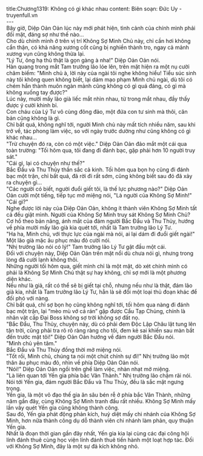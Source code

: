 title:Chương1319: Không có gì khác nhau
content:
Biên soạn: Đức Uy - truyenfull.vn<br>---<br>Bây giờ, Diệp Oản Oản lúc này mới phát hiện, tình cảnh của chính mình phải đối mặt, đáng sợ như thế nào…<br>Cho dù chính mình ở trên vị trí Không Sợ Minh Chủ này, chỉ cần hơi không cẩn thận, có khả năng xương cốt cũng bị nghiền thành tro, ngay cả mảnh xương vụn cũng không thừa lại.<br>"Lý Tư, ông hạ thủ thật là gọn gàng à nha!" Diệp Oản Oản nói.<br>Hàn quang trong mắt Tam trưởng lão lóe lên, trên mặt hiện ra một nụ cười châm biếm: "Minh chủ à, lời này của ngài tôi nghe không hiểu! Tiểu súc sinh này tôi không quen không biết, lại dám mạo phạm Minh chủ ngài, dù tôi có chém hắn thành muôn ngàn mảnh cũng không có gì quá đáng, có gì mà không xuống tay được?"<br>Lúc này, mười mấy lão già liếc mắt nhìn nhau, từ trong mắt nhau, đầy thấy được ý cười khinh bỉ.<br>Con cháu của Lý Tư vô cùng đông đảo, một đứa con tư sinh mà thôi, căn bản cũng không là gì.<br>Chỉ bất quá, không nghĩ tới, người Minh chủ này mất tích nhiều năm, sau khi trở về, tác phong làm việc, so với ngày trước dường như cũng không có gì khác nhau...<br>"Trừ chuyện đó ra, còn có một việc." Diệp Oản Oản đảo mắt một cái qua toàn trường: "Tối hôm qua, tôi đang đi đánh bạc, gặp phải hơn 10 người truy sát."<br>"Cái gì, lại có chuyện như thế?"<br>Bắc Đẩu và Thu Thủy thần sắc cả kinh. Tối hôm qua bọn họ cũng đi đánh bạc một trận, chỉ bất quá, đã rời đi rất sớm, cũng không biết sau đó đã xảy ra chuyện gì...<br>"Các người có biết, người đuổi giết tôi, là thế lực phương nào?" Diệp Oản Oản cười một tiếng, tiếp tục mở miệng nói, "Là người của Không Sợ Minh!"<br>"Cái gì?"<br>Nghe được lời này của Diệp Oản Oản, không ít thành viên Không Sợ Minh tất cả đều giật mình. Người của Không Sợ Minh truy sát Không Sợ Minh Chủ?<br>Cơ hồ theo bản năng, ánh mắt của đám người Bắc Đẩu và Thu Thủy, hướng về phía mười mấy lão già kia quét tới, nhất là Tam trưởng lão Lý Tư.<br>"Ha ha, Minh chủ, với thực lực của ngài mà nói, ai lại dám đi đuổi giết ngài!" Một lão già mặc âu phục màu đỏ cười nói.<br>"Nhị trưởng lão nói có lý!" Tam trưởng lão Lý Tư gật đầu một cái.<br>Đối với chuyện này, Diệp Oản Oản trên mặt nổi dù chưa nói gì, nhưng trong lòng đã cười lạnh không thôi.<br>Những người tối hôm qua, giết mình chỉ là một mặt, dò xét chính mình có phải là Không Sợ Minh Chủ thật sự hay không, chỉ sợ mới là một phương diện khác.<br>Nếu như là giả, rất có thể sẽ bị giết tại chỗ, nhưng nếu như là thật, đám lão già kia, nhất là Tam trưởng lão Lý Tư, hẳn là sẽ đổi một loại thủ đoạn khác để đối phó với nàng.<br>Chỉ bất quá, chỉ sợ bọn họ cũng không nghĩ tới, tối hôm qua nàng đi đánh bạc một trận, lại “mèo mù vớ cá rán” gặp được Cẩu Tạp Chủng, chính là nhân vật cấp Đại Boss không sợ trời không sợ đất nọ.<br>"Bắc Đẩu, Thu Thủy, chuyện này, dù có phải đem Độc Lập Châu lật tung lên tận trời, cũng phải tra rõ rõ ràng ràng cho tôi, đem kẻ sai khiến sau màn bắt đến trước mặt tôi!" Diệp Oản Oản hướng về đám người Bắc Đẩu nói.<br>"Minh chủ yên tâm."<br>Bắc Đẩu và Thu Thủy đồng thời mở miệng nói.<br>"Tốt rồi, Minh chủ, chúng ta nói một chút chính sự đi!" Nhị trưởng lão một thân âu phục màu đỏ, nhìn về phía Diệp Oản Oản nói.<br>"Nói!" Diệp Oản Oản ngồi trên ghế làm việc, nhàn nhạt mở miệng.<br>"Là liên quan tới Yến gia phía bắc Vân Thành." Nhị trưởng lão chậm rãi nói.<br>Nói tới Yến gia, đám người Bắc Đẩu và Thu Thủy, đều là sắc mặt ngưng trọng.<br>Yến gia, là một võ đạo thế gia ăn sâu bén rễ ở phía bắc Vân Thành, những năm gần đây, cùng Không Sợ Minh tranh đấu rất nhiều. Không Sợ Minh mấy lần vây quét Yến gia cũng không thành công.<br>Sau đó, Yến gia phát động phản kích, huỷ diệt mấy chi nhánh của Không Sợ Minh, hơn nữa thành công dụ dỗ thành viên chi nhánh làm phản, quy thuận Yến gia.<br>Nhất là đoạn thời gian gần đây nhất, Yến gia kia lại cùng các đại công hội lính đánh thuê cùng học viện lính đánh thuê tiến hành một loạt hợp tác. Đối với Không Sợ Minh, đây là một sự đả kích không nhỏ.